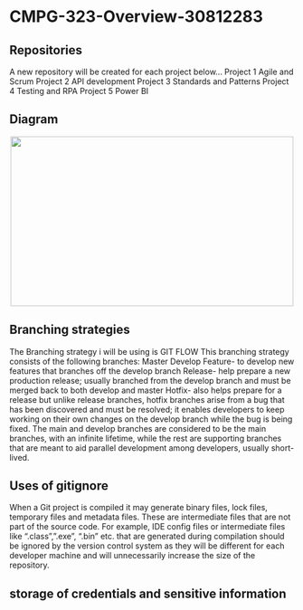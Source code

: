 # CMPG-323-Overview-30812283

## Repositories

A new repository will be created for each project below...
Project 1 Agile and Scrum
Project 2 API development
Project 3 Standards and Patterns
Project 4 Testing and RPA
Project 5 Power BI

## Diagram

<div style="display: flex; justify-content: center;">
    <img src="https://mfdot.com/AboutMe/Diagram.drawio.svg" alt="" style="width: 500px ;height:300px">
</div>

## Branching strategies

The Branching strategy i will be using is GIT FLOW
This branching strategy consists of the following branches:
Master 
Develop
Feature- to develop new features that branches off the develop branch 
Release- help prepare a new production release; usually branched from the develop branch and must be merged back to both develop and master
Hotfix- also helps prepare for a release but unlike release branches, hotfix branches arise from a bug that has been discovered and must be resolved; it enables developers to keep working on their own changes on the develop branch while the bug is being fixed.
The main and develop branches are considered to be the main branches, with an infinite lifetime, while the rest are supporting branches that are meant to aid parallel development among developers, usually short-lived.

## Uses of gitignore

When a Git project is compiled it may generate binary files, lock files, temporary files and metadata files. These are intermediate files that are not part of the source code. For example, IDE config files or intermediate files like “.class”,”.exe”, “.bin” etc. that are generated during compilation should be ignored by the version control system as they will be different for each developer machine and will unnecessarily increase the size of the repository.


## storage of credentials and sensitive information

